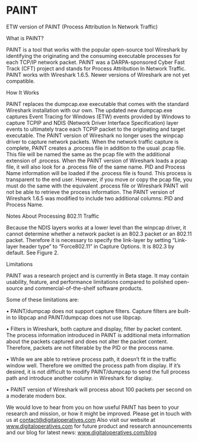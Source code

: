 # PAINT
ETW version of PAINT (Process Attribution In Network Traffic) 

What is PAINT?

PAINT is a tool that works with the popular open-source tool Wireshark by identifying the originating and the consuming executable processes for each TCP/IP network packet. PAINT was a DARPA-sponsored Cyber Fast Track (CFT) project and stands for Process Attribution In Network Traffic.
PAINT works with Wireshark 1.6.5. Newer versions of Wireshark are not yet compatible.

How It Works

PAINT replaces the dumpcap.exe executable that comes with the standard Wireshark installation with our own. The updated new dumpcap.exe captures Event Tracing for Windows (ETW) events provided by Windows to capture TCPIP and NDIS (Network Driver Interface Specification) layer events to ultimately trace each TCPIP packet to the originating and target executable. The PAINT version of Wireshark no longer uses the winpcap driver to capture network packets.
When the network traffic capture is complete, PAINT creates a .process file in addition to the usual .pcap file. This file will be named the same as the pcap file with the additional extension of .process. When the PAINT version of Wireshark loads a pcap file, it will also look for a .process file of the same name. PID and Process Name information will be loaded if the .process file is found. This process is transparent to the end user. However, if you move or copy the pcap file, you must do the same with the equivalent .process file or Wireshark PAINT will not be able to retrieve the process information.
The PAINT version of Wireshark 1.6.5 was modified to include two additional columns: PID and Process Name.

Notes About Processing 802.11 Traffic

Because the NDIS layers works at a lower level than the winpcap driver, it cannot determine whether a network packet is an 802.3 packet or an 802.11 packet. Therefore it is necessary to specify the link-layer by setting “Link-layer header type” to “Force802.11” in Capture Options. It is 802.3 by default. See Figure 2.

Limitations

PAINT was a research project and is currently in Beta stage. It may contain usability, feature, and performance limitations compared to polished open-source and commercial-of-the-shelf software products.

Some of these limitations are:

• PAINT/dumpcap does not support capture filters. Capture filters are built-in to libpcap and PAINT/dumpcap does not use libpcap.

• Filters in Wireshark, both capture and display, filter by packet content. The process information introduced in PAINT is additional meta information about the packets captured and does not alter the packet content. Therefore, packets are not filterable by the PID or the process name.

• While we are able to retrieve process path, it doesn’t fit in the traffic window well. Therefore we omitted the process path from display. If it’s desired, it is not difficult to modify PAINT/dumpcap to send the full process path and introduce another column in Wireshark for display.

• PAINT version of Wireshark will process about 100 packets per second on a moderate modern box.

We would love to hear from you on how useful PAINT has been to your research and mission, or how it might be improved. Please get in touch with us at contact@digitaloperatives.com
Also visit our website at www.digitaloperatives.com for future product and research announcements and our blog for latest news: www.digitaloperatives.com/blog
